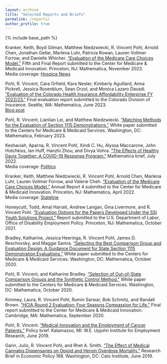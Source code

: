 ```yaml
---
layout: archive
title: "Selected Reports and Briefs"
permalink: /reports/
author_profile: true
---
```


{% include base_path %}

Kranker, Keith, Boyd Gilman, Matthew Niedzwiecki, R. Vincent Pohl, Arnold Chen, Jonathan Gellar, Marlena Luhr, Patricia Rowan, Lauren Vollmer Forrow, and Danielle Whicher. [“Evaluation of the Medicare Care Choices Model.”](https://www.cms.gov/priorities/innovation/data-and-reports/2023/mccm-fifth-annrpt) Fifth and Final Report submitted to the Center for Medicare & Medicaid Innovation. Princeton, NJ: Mathematica, November 2023. <br />
Media coverage: [Hospice News](https://hospicenews.com/2023/11/07/cms-concurrent-hospice-care-improves-quality-reduces-costs/)

Pohl, R. Vincent, Cara Orfield, Kara Nester, Kimberly Aguillard, Anna Pickrell, Jessica Rosenblum, Sean Orzol, and Monica Lazaro Davadi. [“Evaluation of the Colorado Health Insurance Affordability Enterprise FY 2022/23.”](https://www.mathematica.org/download-media?MediaItemId={CE7A7DD7-1748-435A-8F93-9A22F0716C21}) Final evaluation report submitted to the Colorado Division of Insurance. Seattle, WA: Mathematica, June 2023. <br />
[Blog post](https://www.mathematica.org/blogs/how-colorado-provided-almost-10000-immigrants-with-undocumented-status-with-health-insurance)

Pohl, R. Vincent, Lianlian Lei, and Matthew Niedzwiecki. [“Matching Methods for the Evaluation of Section 1115 Demonstrations.”](https://www.medicaid.gov/medicaid/section-1115-demo/downloads/evaluation-reports/matching-methods.pdf) White paper submitted to the Centers for Medicare & Medicaid Services. Washington, DC: Mathematica, February 2023.

Keshaviah, Aparna, R. Vincent Pohl, Xindi C. Hu, Alyssa Maccarone, John Hotchkiss, Ian Huff, Hanzhi Zhou, and Divya Vohra. [“The Effects of
Healthy Davis Together: A COVID-19 Response Program.”](https://www.mathematica.org/download-media?MediaItemId={7AED3094-1DFB-4372-8941-126B552E7A1A}) Mathematica brief, July 2022. <br />
Media coverage: [Politico](https://www.politico.com/news/magazine/2022/09/25/the-city-that-survived-covid-better-than-the-rest-of-us-00050564)

Kranker, Keith, Matthew Niedzwiecki, R. Vincent Pohl, Arnold Chen, Marlena Luhr, Lauren Vollmer Forrow, and Valerie Cheh. [“Evaluation of the Medicare Care Choices Model.”](https://innovation.cms.gov/data-and-reports/2022/mccm-fourth-annrpt) Annual Report 4 submitted to the Center for Medicare & Medicaid Innovation. Princeton, NJ: Mathematica, April 2022. <br />
Media coverage: [Stateline](https://www.pewtrusts.org/en/research-and-analysis/blogs/stateline/2022/06/09/what-if-hospice-services-werent-just-for-the-dying)

Honeycutt, Todd, Amal Harrati, Andrew Langan, Gina Livermore, and R. Vincent Pohl. [“Evaluation Options for the Papers Developed Under the SSI Youth Solutions Project.”](https://www.mathematica.org/download-media?MediaItemId={D16252B7-1F81-4AE6-8577-3802A2F95B28}) Report submitted to the U.S. Department of Labor, Office of Disability Employment Policy. Princeton, NJ: Mathematica, October 2021.

Bradley, Katharine, Jessica Heeringa, R. Vincent Pohl, James D. Reschovsky, and Maggie Samra. [“Selecting the Best Comparison Group and Evaluation Design: A Guidance Document for State Section 1115 Demonstration Evaluations.”](https://www.medicaid.gov/medicaid/section-1115-demo/downloads/evaluation-reports/comparison-grp-eval-dsgn.pdf) White paper submitted to the Centers for Medicare & Medicaid Services. Washington, DC: Mathematica, October 2020.

Pohl, R. Vincent, and Katharine Bradley. [“Selection of Out-of-State Comparison Groups and the Synthetic Control Method.”](https://www.medicaid.gov/medicaid/section-1115-demo/downloads/evaluation-reports/outofstate-comp.pdf) White paper submitted to the Centers for Medicare & Medicaid Services. Washington, DC: Mathematica, October 2020.

Kimmey, Laura, R. Vincent Pohl, Rumin Sarwar, Bob Schmitz, and Randall Brown. [“HCIA Round 2 Evaluation: Four Seasons Compassion for Life.”](http://rvpohl.github.io/files/KimmeyPohlSawarSchmitzBrown_HCIA2.pdf) Final report submitted to the Center for Medicare & Medicaid Innovation. Cambridge, MA: Mathematica, September 2020.

Pohl, R. Vincent. [“Medical Innovation and the Employment of Cancer Patients.”](https://research.upjohn.org/cgi/viewcontent.cgi?article=1285&context=empl_research) Policy brief. Kalamazoo, MI: W.E. Upjohn Institute for Employment Research, June 2019.

Garin, Julio, R. Vincent Pohl, and Rhet A. Smith. [“The Effect of Medical Cannabis Dispensaries on Opioid and Heroin Overdose Mortality.”](https://www.cato.org/sites/cato.org/files/pubs/pdf/rb168.pdf) Research Brief in Economic Policy 168. Washington, DC: Cato Institute, June 2019.

